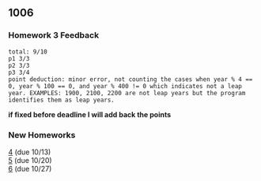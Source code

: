 ## 1006

### Homework 3 Feedback
```
total: 9/10
p1 3/3  
p2 3/3  
p3 3/4  
point deduction: minor error, not counting the cases when year % 4 == 0, year % 100 == 0, and year % 400 != 0 which indicates not a leap year. EXAMPLES: 1900, 2100, 2200 are not leap years but the program identifies them as leap years. 
```
**if fixed before deadline I will add back the points**

### New Homeworks
[4](https://emilydidthis.github.io/CSCI-UA.002-Fall23/assignments/04.html) (due 10/13)  
[5](https://emilydidthis.github.io/CSCI-UA.002-Fall23/assignments/05.html) (due 10/20)  
[6](https://emilydidthis.github.io/CSCI-UA.002-Fall23/assignments/06.html) (due 10/27)